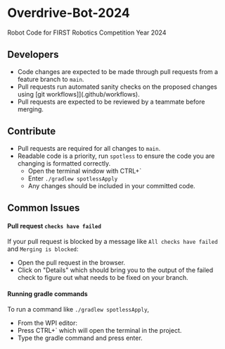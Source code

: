 # Overdrive-Bot-2024
Robot Code for FIRST Robotics Competition Year 2024

## Developers

* Code changes are expected to be made through pull requests from a feature branch to `main`.
* Pull requests run automated sanity checks on the proposed changes using [git workflows]](.github/workflows).
* Pull requests are expected to be reviewed by a teammate before merging.

## Contribute

* Pull requests are required for all changes to `main`.
* Readable code is a priority, run `spotless` to ensure the
  code you are changing is formatted correctly.
  * Open the terminal window with CTRL+`
  * Enter `./gradlew spotlessApply`
  * Any changes should be included in your committed code.

## Common Issues

#### Pull request `checks have failed`

If your pull request is blocked by a message like `All checks have failed` and `Merging is blocked`:

* Open the pull request in the browser.
* Click on "Details" which should bring you to the output of the failed check to figure out what needs to be fixed on your branch.

#### Running gradle commands

To run a command like `./gradlew spotlessApply`, 

* From the WPI editor:
* Press CTRL+` which will open the terminal in the project.
* Type the gradle command and press enter.
